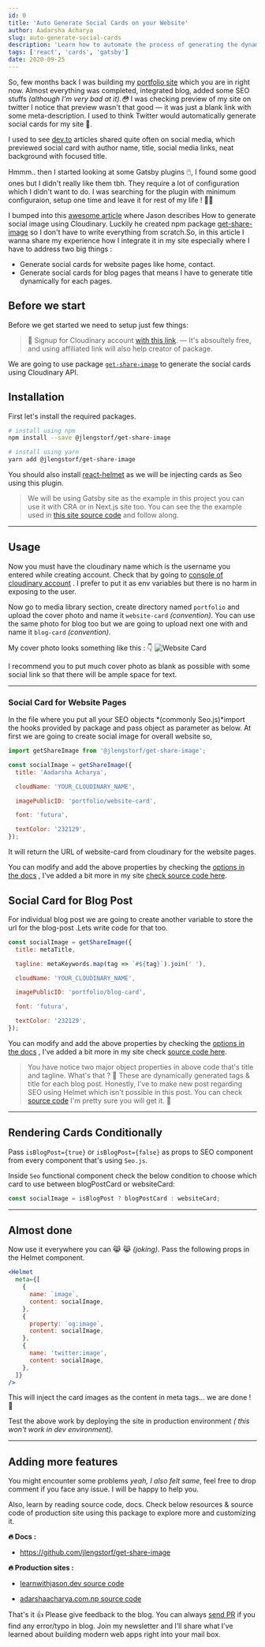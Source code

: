 ```yaml
---
id: 0
title: 'Auto Generate Social Cards on your Website'
author: Aadarsha Acharya
slug: auto-generate-social-cards
description: 'Learn how to automate the process of generating the dynamic social media cards for website pages and blog posts.'
tags: ['react', 'cards', 'gatsby']
date: 2020-09-25
---
```


So, few months back I was building my [portfolio site](http://adarshaacharya.com.np/) which you are in right now. Almost everything was completed, integrated blog, added some SEO stuffs _(although I'm very bad at it).😳_ I was checking preview of my site on twitter I notice that preview wasn't that good — it was just a blank link with some meta-description. I used to think Twitter would automatically generate social cards for my site 🤪.

I used to see [dev.to](https://dev.to/) articles shared quite often on social media, which previewed social card with author name, title, social media links, neat background with focused title.

Hmmm.. then I started looking at some Gatsby plugins 🖱️, I found some good ones but I didn't really like them tbh. They require a lot of configuration which I didn't want to do. I was searching for the plugin with minimum configuraion, setup one time and leave it for rest of my life ! 🚀🔥

I bumped into this [awesome article](https://www.learnwithjason.dev/blog/auto-generate-social-image/) where Jason describes How to generate social image using Cloudinary. Luckily he created npm package [get-share-image](https://www.npmjs.com/package/@jlengstorf/get-share-image) so I don't have to write everything from scratch.So, in this article I wanna share my experience how I integrate it in my site especially where I have to address two big things :

- Generate social cards for website pages like home, contact.
- Generate social cards for blog pages that means I have to generate title dynamically for each pages.

## Before we start

Before we get started we need to setup just few things:

> 🚨 Signup for Cloudinary account [with this link](https://jason.af/cloudinary). — It's absoultely free, and using affiliated link will also help creator of package.

We are going to use package [`get-share-image`](https://www.npmjs.com/package/@jlengstorf/get-share-image) to generate the social cards using Cloudinary API.

## Installation

First let's install the required packages.

```bash
# install using npm
npm install --save @jlengstorf/get-share-image

# install using yarn
yarn add @jlengstorf/get-share-image
```

You should also install [react-helmet](https://www.gatsbyjs.com/plugins/gatsby-plugin-react-helmet/#install) as we will be injecting cards as Seo using this plugin.

> We will be using Gatsby site as the example in this project you can use it with CRA or in Next.js site too.
> You can see the the example used in [this site source code](https://github.com/adarshaacharya/adarshaacharya.com.np/blob/master/src/components/Seo/Seo.js) and follow along.

---

## Usage

Now you must have the cloudinary name which is the username you entered while creating account. Check that by going to [console of cloudinary account](https://cloudinary.com/console) . I prefer to put it as env variables but there is no harm in exposing to the user.

Now go to media library section, create directory named `portfolio` and upload the cover photo and name it `website-card` _(convention)_. You can use the same photo for blog too but we are going to upload next one with and name it `blog-card` _(convention)_.

My cover photo looks something like this : 👇
![Website Card](website-card.png)

I recommend you to put much cover photo as blank as possible with some social link so that there will be ample space for text.

---

### Social Card for Website Pages

In the file where you put all your SEO objects *(commonly Seo.js)*import the hooks provided by package and pass object as parameter as below.
At first we are going to create social image for overall website so,

```js
import getShareImage from '@jlengstorf/get-share-image';

const socialImage = getShareImage({
  title: 'Aadarsha Acharya',

  cloudName: 'YOUR_CLOUDINARY_NAME',

  imagePublicID: 'portfolio/website-card',

  font: 'futura',

  textColor: '232129',
});
```

It will return the URL of website-card from cloudinary for the website pages.

You can modify and add the above properties by checking the [options in the docs](https://github.com/jlengstorf/get-share-image#options) , I've added a bit more in my site [check source code here](https://github.com/adarshaacharya/adarshaacharya.com.np/blob/c229d6341ae76d0c49b5cd6e969640aee44e799c/src/components/Seo/Seo.js#L15).

## Social Card for Blog Post

For individual blog post we are going to create another variable to store the url for the blog-post .Lets write code for that too.

```js
const socialImage = getShareImage({
  title: metaTitle,

  tagline: metaKeywords.map(tag => `#${tag}`).join(' '),

  cloudName: 'YOUR_CLOUDINARY_NAME',

  imagePublicID: 'portfolio/blog-card',

  font: 'futura',

  textColor: '232129',
});
```

You can modify and add the above properties by checking the [options in the docs](https://github.com/jlengstorf/get-share-image#options) , I've added a bit more in my site check [source code here](https://github.com/adarshaacharya/adarshaacharya.com.np/blob/c229d6341ae76d0c49b5cd6e969640aee44e799c/src/components/Seo/Seo.js#L31).

> You have notice two major object properties in above code that's title and tagline. What's that ? 🤔
> These are dynamically generated tags & title for each blog post. Honestly, I've to make new post regarding SEO using Helmet which isn't possible in this post. You can check [source code](https://github.com/adarshaacharya/adarshaacharya.com.np/blob/c229d6341ae76d0c49b5cd6e969640aee44e799c/src/components/Seo/Seo.js) I'm pretty sure you will get it. 🧠

---

## Rendering Cards Conditionally

Pass `isBlogPost={true}` or `isBlogPost={false}` as props to SEO component from every component that's using `Seo.js`.

Inside `Seo` functional component check the below condition to choose which card to use between blogPostCard or websiteCard:

```js
const socialImage = isBlogPost ? blogPostCard : websiteCard;
```

---

## Almost done

Now use it everywhere you can 😹 😹 _(joking)_. Pass the following props in the Helmet component.

```jsx
<Helmet
  meta={[
    {
      name: `image`,
      content: socialImage,
    },
    {
      property: `og:image`,
      content: socialImage,
    },
    {
      name: 'twitter:image',
      content: socialImage,
    },
  ]}
/>
```

This will inject the card images as the content in meta tags... we are done ! 🤙

Test the above work by deploying the site in production environment _( this won't work in dev environment)._

---

## Adding more features

You might encounter some problems _yeah, I also felt same_, feel free to drop comment if you face any issue. I will be happy to help you.

Also, learn by reading source code, docs. Check below resources & source code of production site using this package to explore more and customizing it.

**🔥 Docs :**

- https://github.com/jlengstorf/get-share-image

**🔥 Production sites :**

- [learnwithjason.dev source code](https://github.com/jlengstorf/learnwithjason.dev)

- [adarshaacharya.com.np source code](https://github.com/adarshaacharya/adarshaacharya.com.np)

That's it 👍 Please give feedback to the blog. You can always [send PR](https://github.com/adarshaacharya/adarshaacharya.com.np/edit/master/content/posts/00-auto-generate-social-card/index.md) if you find any error/typo in blog. Join my newsletter and I’ll share what I’ve learned about building modern web apps right into your mail box.

